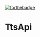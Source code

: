 [![forthebadge](https://forthebadge.com/images/badges/made-with-crayons.svg)](https://forthebadge.com)

# TtsApi